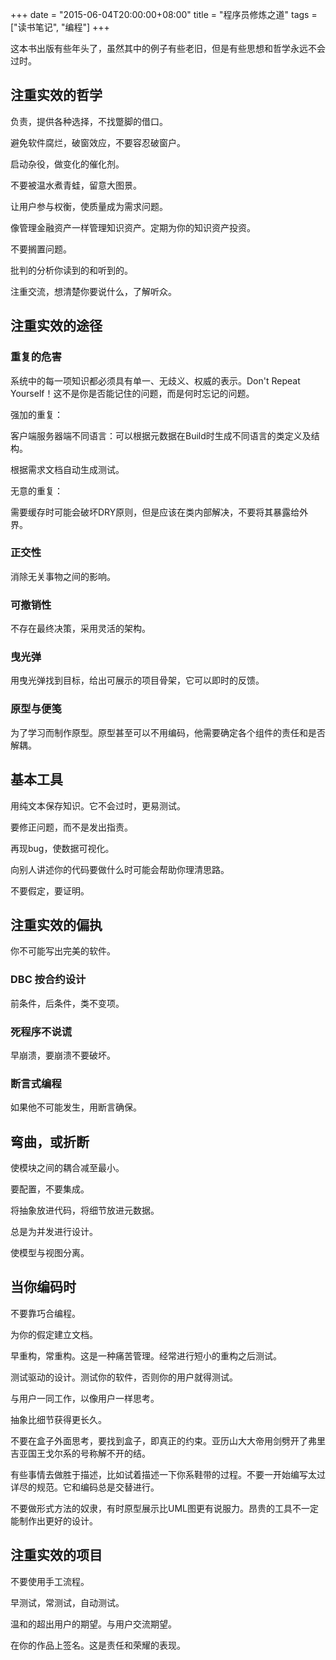 +++
date = "2015-06-04T20:00:00+08:00"
title = "程序员修炼之道"
tags = ["读书笔记", "编程"]
+++

这本书出版有些年头了，虽然其中的例子有些老旧，但是有些思想和哲学永远不会过时。

## 注重实效的哲学

负责，提供各种选择，不找蹩脚的借口。

避免软件腐烂，破窗效应，不要容忍破窗户。

启动杂役，做变化的催化剂。

不要被温水煮青蛙，留意大图景。

让用户参与权衡，使质量成为需求问题。

像管理金融资产一样管理知识资产。定期为你的知识资产投资。

不要搁置问题。

批判的分析你读到的和听到的。

注重交流，想清楚你要说什么，了解听众。

## 注重实效的途径

### 重复的危害

系统中的每一项知识都必须具有单一、无歧义、权威的表示。Don't Repeat Yourself！这不是你是否能记住的问题，而是何时忘记的问题。

强加的重复：

客户端服务器端不同语言：可以根据元数据在Build时生成不同语言的类定义及结构。

根据需求文档自动生成测试。

无意的重复：

需要缓存时可能会破坏DRY原则，但是应该在类内部解决，不要将其暴露给外界。

### 正交性

消除无关事物之间的影响。

### 可撤销性

不存在最终决策，采用灵活的架构。

### 曳光弹

用曳光弹找到目标，给出可展示的项目骨架，它可以即时的反馈。

### 原型与便笺

为了学习而制作原型。原型甚至可以不用编码，他需要确定各个组件的责任和是否解耦。

## 基本工具

用纯文本保存知识。它不会过时，更易测试。

要修正问题，而不是发出指责。

再现bug，使数据可视化。

向别人讲述你的代码要做什么时可能会帮助你理清思路。

不要假定，要证明。

## 注重实效的偏执

你不可能写出完美的软件。

### DBC 按合约设计

前条件，后条件，类不变项。

### 死程序不说谎

早崩溃，要崩溃不要破坏。

### 断言式编程

如果他不可能发生，用断言确保。

## 弯曲，或折断

使模块之间的耦合减至最小。

要配置，不要集成。

将抽象放进代码，将细节放进元数据。

总是为并发进行设计。

使模型与视图分离。

## 当你编码时

不要靠巧合编程。

为你的假定建立文档。

早重构，常重构。这是一种痛苦管理。经常进行短小的重构之后测试。

测试驱动的设计。测试你的软件，否则你的用户就得测试。

与用户一同工作，以像用户一样思考。

抽象比细节获得更长久。

不要在盒子外面思考，要找到盒子，即真正的约束。亚历山大大帝用剑劈开了弗里吉亚国王戈尔系的号称解不开的结。

有些事情去做胜于描述，比如试着描述一下你系鞋带的过程。不要一开始编写太过详尽的规范。它和编码总是交替进行。

不要做形式方法的奴隶，有时原型展示比UML图更有说服力。昂贵的工具不一定能制作出更好的设计。

## 注重实效的项目

不要使用手工流程。

早测试，常测试，自动测试。

温和的超出用户的期望。与用户交流期望。

在你的作品上签名。这是责任和荣耀的表现。